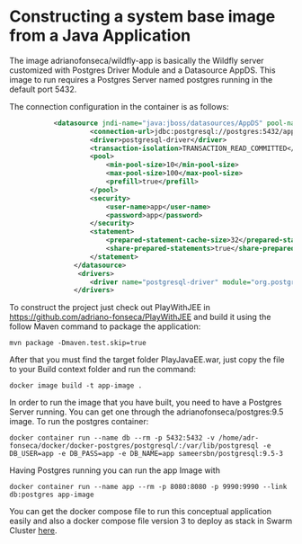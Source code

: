 # Constructing a system base image from a Java Application

The image adrianofonseca/wildfly-app is basically the Wildfly server customized with Postgres Driver Module and a Datasource AppDS. This image to run requires a Postgres Server named postgres running in the default port 5432.

The connection configuration in the container is as follows:

```xml
	       <datasource jndi-name="java:jboss/datasources/AppDS" pool-name="AppDS" enabled="true" use-java-context="true">
                    <connection-url>jdbc:postgresql://postgres:5432/app</connection-url>
                    <driver>postgresql-driver</driver>
                    <transaction-isolation>TRANSACTION_READ_COMMITTED</transaction-isolation>
                    <pool>
                        <min-pool-size>10</min-pool-size>
                        <max-pool-size>100</max-pool-size>
                        <prefill>true</prefill>
                    </pool>
                    <security>
                        <user-name>app</user-name>
                        <password>app</password>
                    </security>
                    <statement>
                        <prepared-statement-cache-size>32</prepared-statement-cache-size>
                        <share-prepared-statements>true</share-prepared-statements>
                    </statement>
                </datasource>
                 <drivers>
                    <driver name="postgresql-driver" module="org.postgresql"/>
                </drivers>
```

To construct the project just check out PlayWithJEE in https://github.com/adriano-fonseca/PlayWithJEE and build it using the follow Maven command to package the application:

```shell
mvn package -Dmaven.test.skip=true

```

After that you must find the target folder PlayJavaEE.war, just copy the file to your Build context folder and run the command:

```shell
docker image build -t app-image .

```

In order to run the image that you have built, you need to have  a Postgres Server running. You can get one through the adrianofonseca/postgres:9.5 image. To run the postgres container:

```shell
docker container run --name db --rm -p 5432:5432 -v /home/adr-fonseca/docker/docker-postgres/postgresql/:/var/lib/postgresql -e DB_USER=app -e DB_PASS=app -e DB_NAME=app sameersbn/postgresql:9.5-3

```

Having Postgres running you can run the app Image with

```shell
docker container run --name app --rm -p 8080:8080 -p 9990:9990 --link db:postgres app-image

```
 
You can get the docker compose file to run this conceptual application easily and also a docker compose file version 3 to deploy as stack in Swarm Cluster [here](https://github.com/adriano-fonseca/docker-stack). 